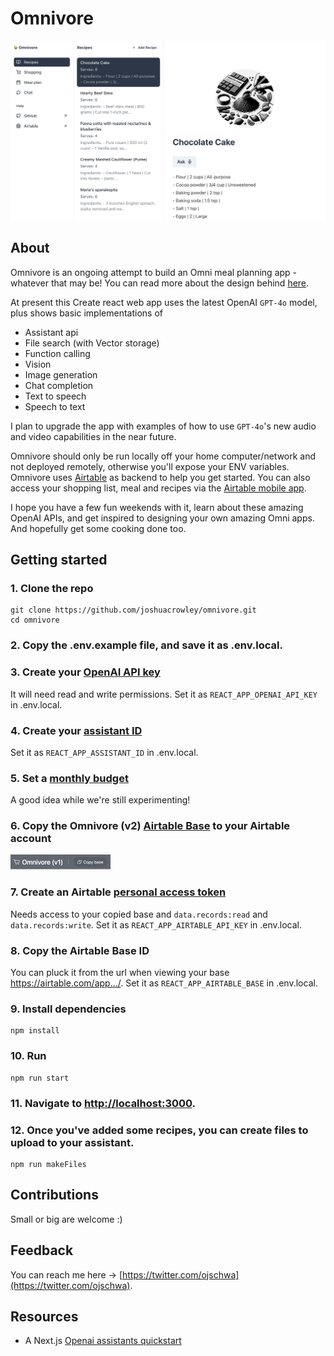 # Omnivore

![Omnivore app](public/Hero.png)

## About

Omnivore is an ongoing attempt to build an Omni meal planning app - whatever that may be! You can read more about the design behind [here](https://joshuacrowley.com/study/omnivore).

At present this Create react web app uses the latest OpenAI `GPT-4o` model, plus shows basic implementations of

- Assistant api
- File search (with Vector storage)
- Function calling
- Vision
- Image generation
- Chat completion
- Text to speech
- Speech to text

I plan to upgrade the app with examples of how to use `GPT-4o`'s new audio and video capabilities in the near future.

Omnivore should only be run locally off your home computer/network and not deployed remotely, otherwise you'll expose your ENV variables. Omnivore uses [Airtable](https://airtable.com/) as backend to help you get started. You can also access your shopping list, meal and recipes via the [Airtable mobile app](https://apps.apple.com/us/app/airtable/id914172636).

I hope you have a few fun weekends with it, learn about these amazing OpenAI APIs, and get inspired to designing your own amazing Omni apps. And hopefully get some cooking done too.

## Getting started

### 1. Clone the repo

```shell
git clone https://github.com/joshuacrowley/omnivore.git
cd omnivore
```

### 2. Copy the .env.example file, and save it as .env.local.

### 3. Create your [OpenAI API key](https://platform.openai.com/api-keys)

It will need read and write permissions. Set it as `REACT_APP_OPENAI_API_KEY` in .env.local.

### 4. Create your [assistant ID](https://platform.openai.com/assistants)

Set it as `REACT_APP_ASSISTANT_ID` in .env.local.

### 5. Set a [monthly budget](https://platform.openai.com/settings/organization/limits)

A good idea while we're still experimenting!

### 6. Copy the Omnivore (v2) [Airtable Base](https://airtable.com/appEWC07PKUhR09uW/shr2u6Ulb9h4TCSqg) to your Airtable account

![Airtable base](./public/airtable-base.png)

### 7. Create an Airtable [personal access token](https://airtable.com/create/tokens)

Needs access to your copied base and `data.records:read` and `data.records:write`. Set it as `REACT_APP_AIRTABLE_API_KEY` in .env.local.

### 8. Copy the Airtable Base ID

You can pluck it from the url when viewing your base https://airtable.com/app.../. Set it as `REACT_APP_AIRTABLE_BASE` in .env.local.

### 9. Install dependencies

```shell
npm install
```

### 10. Run

```shell
npm run start
```

### 11. Navigate to [http://localhost:3000](http://localhost:3000).

### 12. Once you've added some recipes, you can create files to upload to your assistant.

```shell
npm run makeFiles
```

## Contributions

Small or big are welcome :)

## Feedback

You can reach me here -> [https://twitter.com/ojschwa](https://twitter.com/ojschwa).

## Resources

- A Next.js [Openai assistants quickstart](https://github.com/openai/openai-assistants-quickstart)

